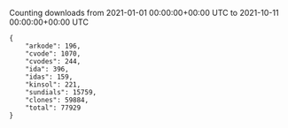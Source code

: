 
Counting downloads from 2021-01-01 00:00:00+00:00 UTC to 2021-10-11 00:00:00+00:00 UTC

```
{
    "arkode": 196,
    "cvode": 1070,
    "cvodes": 244,
    "ida": 396,
    "idas": 159,
    "kinsol": 221,
    "sundials": 15759,
    "clones": 59884,
    "total": 77929
}
```
